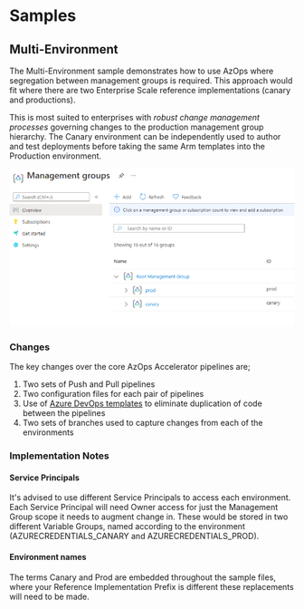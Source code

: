 # Samples

## Multi-Environment

The Multi-Environment sample demonstrates how to use AzOps where segregation between management groups is required.
This approach would fit where there are two Enterprise Scale reference implementations (canary and productions).

This is most suited to enterprises with *robust change management processes* governing changes to the production management group hierarchy. The Canary environment can be independently used to author and test deployments before taking the same Arm templates into the Production environment.

![Canary and Prod Management Groups](ManagementGroupsCanary.png)

### Changes

The key changes over the core AzOps Accelerator pipelines are;

1. Two sets of Push and Pull pipelines
1. Two configuration files for each pair of pipelines
1. Use of [Azure DevOps templates](https://docs.microsoft.com/en-us/azure/devops/pipelines/process/templates?view=azure-devops)  to eliminate duplication of code between the pipelines
1. Two sets of branches used to capture changes from each of the environments

### Implementation Notes

#### Service Principals

It's advised to use different Service Principals to access each environment. Each Service Principal will need Owner access for just the Management Group scope it needs to augment change in. These would be stored in two different Variable Groups, named according to the environment (AZURECREDENTIALS_CANARY and AZURECREDENTIALS_PROD).

#### Environment names

The terms Canary and Prod are embedded throughout the sample files, where your Reference Implementation Prefix is different these replacements will need to be made.
